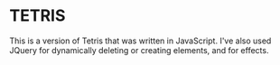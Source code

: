 TETRIS
======

This is a version of Tetris that was written in JavaScript. 
I've also used JQuery for dynamically deleting or creating elements, and for effects.
